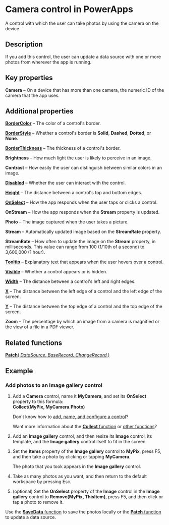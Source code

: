 <properties
    pageTitle="Camera control: reference | Microsoft PowerApps"
    description="Information, including properties and examples, about the Camera control"
    services=""
    suite="powerapps"
    documentationCenter="na"
    authors="aftowen"
    manager="erikre"
    editor=""
    tags=""/>

<tags
   ms.service="powerapps"
   ms.devlang="na"
   ms.topic="article"
   ms.tgt_pltfrm="na"
   ms.workload="na"
   ms.date="03/10/2016"
   ms.author="anneta"/>

# Camera control in PowerApps #
A control with which the user can take photos by using the camera on the device.

## Description ##
If you add this control, the user can update a data source with one or more photos from wherever the app is running.

## Key properties ##

**Camera** – On a device that has more than one camera, the numeric ID of the camera that the app uses.

## Additional properties ##

**[BorderColor](../properties/properties-color-border.md)** – The color of a control's border.

**[BorderStyle](../properties/properties-color-border.md)** – Whether a control's border is **Solid**, **Dashed**, **Dotted**, or **None**.

**[BorderThickness](../properties/properties-color-border.md)** – The thickness of a control's border.

**Brightness** – How much light the user is likely to perceive in an image.

**Contrast** – How easily the user can distinguish between similar colors in an image.

**[Disabled](../properties/properties-core.md)** – Whether the user can interact with the control.

**[Height](../properties/properties-size-location.md)** – The distance between a control's top and bottom edges.

**[OnSelect](../properties/properties-core.md)** – How the app responds when the user taps or clicks a control.

**OnStream** – How the app responds when the **Stream** property is updated.

**Photo** – The image captured  when the user takes a picture.

**Stream** – Automatically updated image based on the **StreamRate** property.

**StreamRate** – How often to update the image on the **Stream** property, in milliseconds.  This value can range from 100 (1/10th of a second) to 3,600,000 (1 hour).

**[Tooltip](../properties/properties-core.md)** – Explanatory text that appears when the user hovers over a control.

**[Visible](../properties/properties-core.md)** – Whether a control appears or is hidden.

**[Width](../properties/properties-size-location.md)** – The distance between a control's left and right edges.

**[X](../properties/properties-size-location.md)** – The distance between the left edge of a control and the left edge of the screen.

**[Y](../properties/properties-size-location.md)** – The distance between the top edge of a control and the top edge of the screen.

**Zoom** – The percentage by which an image from a camera is magnified or the view of a file in a PDF viewer.

## Related functions ##

[**Patch**( *DataSource*, *BaseRecord*, *ChangeRecord* )](function-patch.md)

## Example ##
### Add photos to an Image gallery control ###
1. Add a **Camera** control, name it **MyCamera**, and set its **OnSelect** property to this formula:<br>
**Collect(MyPix, MyCamera.Photo)**

	Don't know how to [add, name, and configure a control](add-configure-controls.md)?

	Want more information about the [**Collect** function](function-clear-collect-clearcollect.md) or [other functions](formula-reference.md)?

1. Add an **Image gallery** control, and then resize its **Image** control, its template, and the **Image gallery** control itself to fit in the screen.

1. Set the **Items** property of the **Image gallery** control to **MyPix**, press F5, and then take a photo by clicking or tapping **MyCamera**.

	The photo that you took appears in the **Image gallery** control.

1. Take as many photos as you want, and then return to the default workspace by pressing Esc.

1. (optional) Set the **OnSelect** property of the **Image** control in the **Image gallery** control to **Remove(MyPix, ThisItem)**, press F5, and then click or tap a photo to remove it.

Use the [**SaveData** function](function-savedata-loaddata.md) to save the photos locally or the [**Patch** function](function-patch.md) to update a data source.
